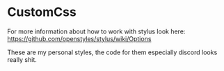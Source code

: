 # CustomCss

For more information about how to work with stylus look here:
https://github.com/openstyles/stylus/wiki/Options

These are my personal styles, the code for them especially discord looks really shit. 